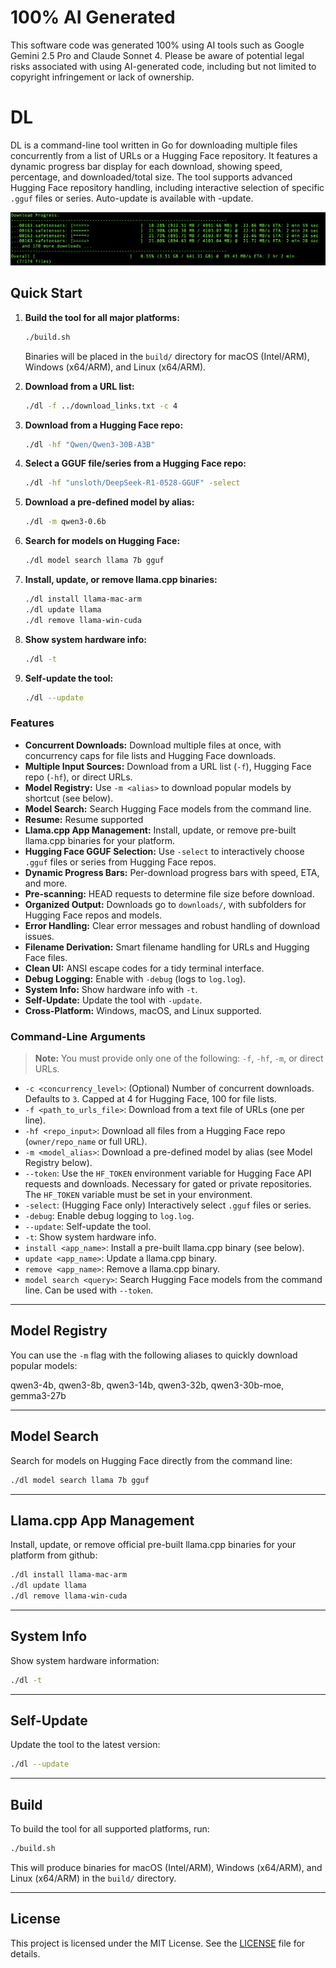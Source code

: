# 100% AI Generated

This software code was generated 100% using AI tools such as Google Gemini 2.5 Pro and Claude Sonnet 4.
Please be aware of potential legal risks associated with using AI-generated code, including but not limited to copyright infringement or lack of ownership.


# DL

DL is a command-line tool written in Go for downloading multiple files concurrently from a list of URLs or a Hugging Face repository. It features a dynamic progress bar display for each download, showing speed, percentage, and downloaded/total size. The tool supports advanced Hugging Face repository handling, including interactive selection of specific `.gguf` files or series.
Auto-update is available with -update.

![Screenshot of DL tool](image.png)


## Quick Start

1. **Build the tool for all major platforms:**
    ```bash
    ./build.sh
    ```
    Binaries will be placed in the `build/` directory for macOS (Intel/ARM), Windows (x64/ARM), and Linux (x64/ARM).

2. **Download from a URL list:**
    ```bash
    ./dl -f ../download_links.txt -c 4
    ```

3. **Download from a Hugging Face repo:**
    ```bash
    ./dl -hf "Qwen/Qwen3-30B-A3B"
    ```

4. **Select a GGUF file/series from a Hugging Face repo:**
    ```bash
    ./dl -hf "unsloth/DeepSeek-R1-0528-GGUF" -select
    ```

5. **Download a pre-defined model by alias:**
    ```bash
    ./dl -m qwen3-0.6b
    ```

6. **Search for models on Hugging Face:**
    ```bash
    ./dl model search llama 7b gguf
    ```

7. **Install, update, or remove llama.cpp binaries:**
    ```bash
    ./dl install llama-mac-arm
    ./dl update llama
    ./dl remove llama-win-cuda
    ```

8. **Show system hardware info:**
    ```bash
    ./dl -t
    ```

9. **Self-update the tool:**
    ```bash
    ./dl --update
    ```


### Features

*   **Concurrent Downloads:** Download multiple files at once, with concurrency caps for file lists and Hugging Face downloads.
*   **Multiple Input Sources:** Download from a URL list (`-f`), Hugging Face repo (`-hf`), or direct URLs.
*   **Model Registry:** Use `-m <alias>` to download popular models by shortcut (see below).
*   **Model Search:** Search Hugging Face models from the command line.
*   **Resume:** Resume supported
*   **Llama.cpp App Management:** Install, update, or remove pre-built llama.cpp binaries for your platform.
*   **Hugging Face GGUF Selection:** Use `-select` to interactively choose `.gguf` files or series from Hugging Face repos.
*   **Dynamic Progress Bars:** Per-download progress bars with speed, ETA, and more.
*   **Pre-scanning:** HEAD requests to determine file size before download.
*   **Organized Output:** Downloads go to `downloads/`, with subfolders for Hugging Face repos and models.
*   **Error Handling:** Clear error messages and robust handling of download issues.
*   **Filename Derivation:** Smart filename handling for URLs and Hugging Face files.
*   **Clean UI:** ANSI escape codes for a tidy terminal interface.
*   **Debug Logging:** Enable with `-debug` (logs to `log.log`).
*   **System Info:** Show hardware info with `-t`.
*   **Self-Update:** Update the tool with `-update`.
*   **Cross-Platform:** Windows, macOS, and Linux supported.

### Command-Line Arguments

> **Note:** You must provide only one of the following: `-f`, `-hf`, `-m`, or direct URLs.

*   `-c <concurrency_level>`: (Optional) Number of concurrent downloads. Defaults to `3`. Capped at 4 for Hugging Face, 100 for file lists.
*   `-f <path_to_urls_file>`: Download from a text file of URLs (one per line).
*   `-hf <repo_input>`: Download all files from a Hugging Face repo (`owner/repo_name` or full URL).
*   `-m <model_alias>`: Download a pre-defined model by alias (see Model Registry below).
*   `--token`: Use the `HF_TOKEN` environment variable for Hugging Face API requests and downloads. Necessary for gated or private repositories. The `HF_TOKEN` variable must be set in your environment.
*   `-select`: (Hugging Face only) Interactively select `.gguf` files or series.
*   `-debug`: Enable debug logging to `log.log`.
*   `--update`: Self-update the tool.
*   `-t`: Show system hardware info.
*   `install <app_name>`: Install a pre-built llama.cpp binary (see below).
*   `update <app_name>`: Update a llama.cpp binary.
*   `remove <app_name>`: Remove a llama.cpp binary.
*   `model search <query>`: Search Hugging Face models from the command line. Can be used with `--token`.

---

## Model Registry

You can use the `-m` flag with the following aliases to quickly download popular models:

qwen3-4b, qwen3-8b, qwen3-14b, qwen3-32b, qwen3-30b-moe, gemma3-27b

---

## Model Search

Search for models on Hugging Face directly from the command line:

```bash
./dl model search llama 7b gguf
```

---

## Llama.cpp App Management

Install, update, or remove official pre-built llama.cpp binaries for your platform from github:

```bash
./dl install llama-mac-arm
./dl update llama
./dl remove llama-win-cuda
```

---

## System Info

Show system hardware information:

```bash
./dl -t
```

---

## Self-Update

Update the tool to the latest version:

```bash
./dl --update
```

---

## Build

To build the tool for all supported platforms, run:

```bash
./build.sh
```

This will produce binaries for macOS (Intel/ARM), Windows (x64/ARM), and Linux (x64/ARM) in the `build/` directory.

---

## License

This project is licensed under the MIT License. See the [LICENSE](LICENSE) file for details.